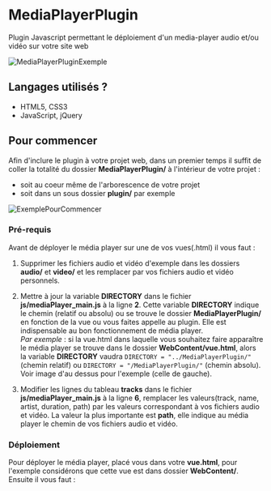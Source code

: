 # MediaPlayerPlugin
Plugin Javascript permettant le déploiement d'un media-player audio et/ou vidéo sur votre site web

![MediaPlayerPluginExemple](https://image.noelshack.com/fichiers/2019/05/2/1548783526-mediaplayerplugin1.png)

## Langages utilisés ?
* HTML5, CSS3
* JavaScript, jQuery

## Pour commencer
Afin d'inclure le plugin à votre projet web, dans un premier temps il suffit de coller la totalité du dossier 
__MediaPlayerPlugin/__ à l'intérieur de votre projet :
* soit au coeur même de l'arborescence de votre projet
* soit dans un sous dossier __plugin/__ par exemple

![ExemplePourCommencer](https://image.noelshack.com/fichiers/2019/05/2/1548786164-exemple1.png)

### Pré-requis
Avant de déployer le média player sur une de vos vues(.html) il vous faut :
1. Supprimer les fichiers audio et vidéo d'exemple dans les dossiers __audio/__ et __video/__ et les remplacer par vos fichiers audio et vidéo personnels.
2. Mettre à jour la variable **DIRECTORY** dans le fichier __js/mediaPlayer_main.js__ à  la ligne **2**. Cette variable **DIRECTORY** indique le chemin (relatif ou absolu) ou se trouve le dossier __MediaPlayerPlugin/__ en fonction de la vue ou vous faites appelle au plugin. Elle est indispensable au bon fonctionnement de média player.
<br>_Par exemple_ : si la vue.html dans laquelle vous souhaitez faire apparaître le média player se trouve dans le dossier __WebContent/vue.html__, alors la variable **DIRECTORY** vaudra `DIRECTORY = "../MediaPlayerPlugin/"` (chemin relatif) ou `DIRECTORY = "/MediaPlayerPlugin/"` (chemin absolu). Voir image d'au dessus pour l'exemple (celle de gauche).

3. Modifier les lignes du tableau __tracks__ dans le fichier __js/mediaPlayer_main.js__ à  la ligne **6**, remplacer les valeurs(track, name, artist, duration, path) par les valeurs correspondant à vos fichiers audio et vidéo. La valeur la plus importante est **path**, elle indique au média player le chemin de vos fichiers audio et vidéo. 

### Déploiement
Pour déployer le média player, placé vous dans votre __vue.html__, pour l'exemple considérons que cette vue est dans dossier __WebContent/__.
Ensuite il vous faut :
